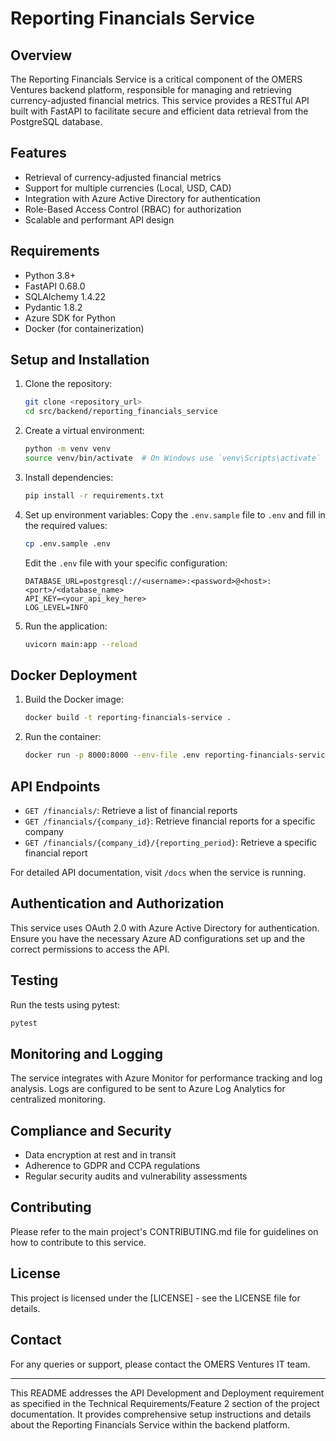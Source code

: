 # Reporting Financials Service

## Overview

The Reporting Financials Service is a critical component of the OMERS Ventures backend platform, responsible for managing and retrieving currency-adjusted financial metrics. This service provides a RESTful API built with FastAPI to facilitate secure and efficient data retrieval from the PostgreSQL database.

## Features

- Retrieval of currency-adjusted financial metrics
- Support for multiple currencies (Local, USD, CAD)
- Integration with Azure Active Directory for authentication
- Role-Based Access Control (RBAC) for authorization
- Scalable and performant API design

## Requirements

- Python 3.8+
- FastAPI 0.68.0
- SQLAlchemy 1.4.22
- Pydantic 1.8.2
- Azure SDK for Python
- Docker (for containerization)

## Setup and Installation

1. Clone the repository:
   ```bash
   git clone <repository_url>
   cd src/backend/reporting_financials_service
   ```

2. Create a virtual environment:
   ```bash
   python -m venv venv
   source venv/bin/activate  # On Windows use `venv\Scripts\activate`
   ```

3. Install dependencies:
   ```bash
   pip install -r requirements.txt
   ```

4. Set up environment variables:
   Copy the `.env.sample` file to `.env` and fill in the required values:
   ```bash
   cp .env.sample .env
   ```
   Edit the `.env` file with your specific configuration:
   ```plaintext
   DATABASE_URL=postgresql://<username>:<password>@<host>:<port>/<database_name>
   API_KEY=<your_api_key_here>
   LOG_LEVEL=INFO
   ```

5. Run the application:
   ```bash
   uvicorn main:app --reload
   ```

## Docker Deployment

1. Build the Docker image:
   ```bash
   docker build -t reporting-financials-service .
   ```

2. Run the container:
   ```bash
   docker run -p 8000:8000 --env-file .env reporting-financials-service
   ```

## API Endpoints

- `GET /financials/`: Retrieve a list of financial reports
- `GET /financials/{company_id}`: Retrieve financial reports for a specific company
- `GET /financials/{company_id}/{reporting_period}`: Retrieve a specific financial report

For detailed API documentation, visit `/docs` when the service is running.

## Authentication and Authorization

This service uses OAuth 2.0 with Azure Active Directory for authentication. Ensure you have the necessary Azure AD configurations set up and the correct permissions to access the API.

## Testing

Run the tests using pytest:

```bash
pytest
```

## Monitoring and Logging

The service integrates with Azure Monitor for performance tracking and log analysis. Logs are configured to be sent to Azure Log Analytics for centralized monitoring.

## Compliance and Security

- Data encryption at rest and in transit
- Adherence to GDPR and CCPA regulations
- Regular security audits and vulnerability assessments

## Contributing

Please refer to the main project's CONTRIBUTING.md file for guidelines on how to contribute to this service.

## License

This project is licensed under the [LICENSE] - see the LICENSE file for details.

## Contact

For any queries or support, please contact the OMERS Ventures IT team.

---

This README addresses the API Development and Deployment requirement as specified in the Technical Requirements/Feature 2 section of the project documentation. It provides comprehensive setup instructions and details about the Reporting Financials Service within the backend platform.
